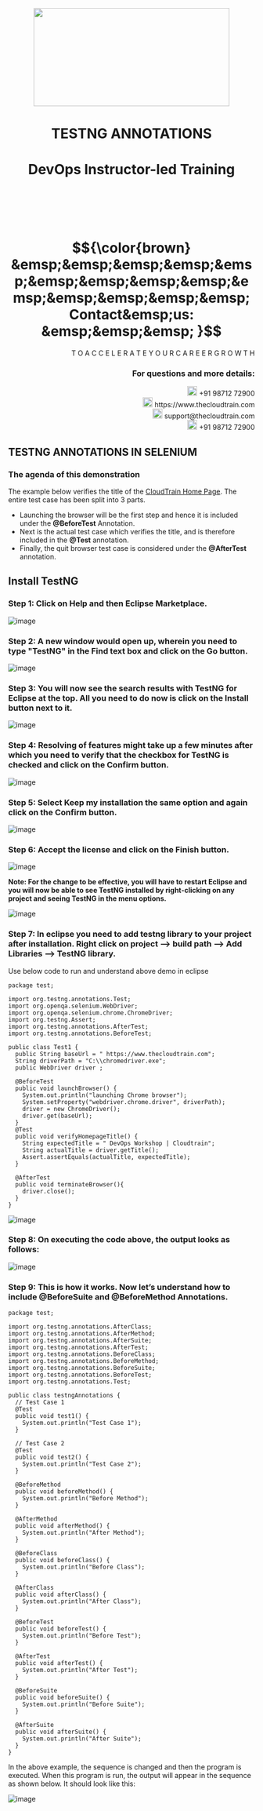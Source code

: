 <div align="center">
<img src=https://static.wixstatic.com/media/1c706c_a5df0ad56f894928bf858a74ba744b32~mv2.png/v1/fit/w_2500,h_1330,al_c/1c706c_a5df0ad56f894928bf858a74ba744b32~mv2.png width="400" height="200">
 </div>

# <div align="center"> TESTNG ANNOTATIONS </p>

# <div align="center"> DevOps Instructor-led Training </div>

<br />

<br />

<br />

<br />

# $${\color{brown} &emsp;&emsp;&emsp;&emsp;&emsp;&emsp;&emsp;&emsp;&emsp;&emsp;&emsp;&emsp;&emsp;&emsp; Contact&emsp;us: &emsp;&emsp;&emsp; }$$

<div align="right"> T O A C C E L E R A T E Y O U R C A R E E R G R O W T H </div>

### <div align="right"> For questions and more details: </div>

<div align="right"> <img src=https://w7.pngwing.com/pngs/759/922/png-transparent-telephone-logo-iphone-telephone-call-smartphone-phone-electronics-text-trademark-thumbnail.png width="20" height="20"> +91 98712 72900 </div>

<div align="right"> <img src=https://pbs.twimg.com/profile_images/1450734615946219520/jmBHQRRa_400x400.jpg width="20" height="20"> https://www.thecloudtrain.com </div>

<div align="right"> <img src=https://icons.iconarchive.com/icons/martz90/circle/512/email-icon.png width="20" height="20"> support@thecloudtrain.com </div>

<div align="right"> <img src=https://png.pngtree.com/png-vector/20221018/ourmid/pngtree-whatsapp-icon-png-image_6315990.png width="20" height="20"> +91 98712 72900 </div>

## TESTNG ANNOTATIONS IN SELENIUM

### The agenda of this demonstration

The example below verifies the title of the [CloudTrain Home Page](https://www.thecloudtrain.com/). The entire test case has been split into 3 parts.

- Launching the browser will be the first step and hence it is included under the  **@BeforeTest**  Annotation.
- Next is the actual test case which verifies the title, and is therefore included in the  **@Test**  annotation.
- Finally, the quit browser test case is considered under the  **@AfterTest**  annotation.

## Install TestNG

### Step 1: Click on **Help**  and then  **Eclipse Marketplace**.

![image](https://user-images.githubusercontent.com/37858762/236047562-aacbafa0-f966-4100-bab3-b76e5b8374ef.png)


### Step 2:  A new window would open up, wherein you need to type "TestNG" in the Find text box and click on the Go button.

![image](https://user-images.githubusercontent.com/37858762/236047525-85f03133-0887-4b1f-8c5b-6aefe988e71c.png)


### Step 3:  You will now see the search results with TestNG for Eclipse at the top. All you need to do now is click on the Install button next to it.

![image](https://user-images.githubusercontent.com/37858762/236047496-cdfe96c7-f9dc-41ea-b675-6a79f17cddf9.png)


### Step 4: Resolving of features might take up a few minutes after which you need to verify that the checkbox for TestNG is checked and click on the Confirm button.

![image](https://user-images.githubusercontent.com/37858762/236047450-ea1ace66-508d-4f37-97b2-63b65a3f7cf3.png)


### Step 5:  Select **Keep my installation the same** option and again click on the **Confirm** button.

![image](https://user-images.githubusercontent.com/37858762/236047416-b2be2386-7efd-46bb-b81b-8973f928385c.png)

### Step 6: Accept the license and click on the **Finish** button.

![image](https://user-images.githubusercontent.com/37858762/236047396-db2d51b5-012b-44d3-a21d-97df871eba46.png)

**Note:  For the change to be effective, you will have to restart Eclipse and you will now be able to see TestNG installed by right-clicking on any project and seeing TestNG in the menu options.**

![image](https://user-images.githubusercontent.com/37858762/236047367-44526adb-6041-4621-830e-c7ae8bdbdf48.png)


### Step 7: In eclipse you need to add testng library to your project after installation. Right click on project --\> build path --\> Add Libraries --\> TestNG library.

Use below code to run and understand above demo in eclipse

```
package test;

import org.testng.annotations.Test;
import org.openqa.selenium.WebDriver;
import org.openqa.selenium.chrome.ChromeDriver;
import org.testng.Assert;
import org.testng.annotations.AfterTest;
import org.testng.annotations.BeforeTest;

public class Test1 {
  public String baseUrl = " https://www.thecloudtrain.com";
  String driverPath = "C:\\chromedriver.exe";
  public WebDriver driver ;
  
  @BeforeTest
  public void launchBrowser() {
    System.out.println("launching Chrome browser");
    System.setProperty("webdriver.chrome.driver", driverPath);
    driver = new ChromeDriver();
    driver.get(baseUrl);
  }
  @Test
  public void verifyHomepageTitle() {
    String expectedTitle = " DevOps Workshop | Cloudtrain";
    String actualTitle = driver.getTitle();
    Assert.assertEquals(actualTitle, expectedTitle);
  }
  
  @AfterTest
  public void terminateBrowser(){
    driver.close();
  }
}
```

![image](https://user-images.githubusercontent.com/37858762/236047297-6817746c-1ab9-4b84-8628-32d6f493cb81.png)


### Step 8: On executing the code above, the output looks as follows:

![image](https://user-images.githubusercontent.com/37858762/236047226-6f8c2759-b10c-4639-a7bc-ab46c772fbdf.png)


### Step 9:  This is how it works. Now let’s understand how to include @BeforeSuite and @BeforeMethod Annotations.

```
package test;

import org.testng.annotations.AfterClass;
import org.testng.annotations.AfterMethod;
import org.testng.annotations.AfterSuite;
import org.testng.annotations.AfterTest;
import org.testng.annotations.BeforeClass;
import org.testng.annotations.BeforeMethod;
import org.testng.annotations.BeforeSuite;
import org.testng.annotations.BeforeTest;
import org.testng.annotations.Test;

public class testngAnnotations {
  // Test Case 1
  @Test
  public void test1() {
    System.out.println("Test Case 1");
  }
  
  // Test Case 2
  @Test
  public void test2() {
    System.out.println("Test Case 2");
  }
  
  @BeforeMethod
  public void beforeMethod() {
    System.out.println("Before Method");
  }
  
  @AfterMethod
  public void afterMethod() {
    System.out.println("After Method");
  }
  
  @BeforeClass
  public void beforeClass() {
    System.out.println("Before Class");
  }
  
  @AfterClass
  public void afterClass() {
    System.out.println("After Class");
  }
  
  @BeforeTest
  public void beforeTest() {
    System.out.println("Before Test");
  }
  
  @AfterTest
  public void afterTest() {
    System.out.println("After Test");
  }
  
  @BeforeSuite
  public void beforeSuite() {
    System.out.println("Before Suite");
  }
  
  @AfterSuite
  public void afterSuite() {
    System.out.println("After Suite");
  }
}
```

In the above example, the sequence is changed and then the program is executed. When this program is run, the output will appear in the sequence as shown below. It should look like this:

![image](https://user-images.githubusercontent.com/37858762/236047021-fddb8e04-f49c-4793-839a-10cf8d259977.png)
